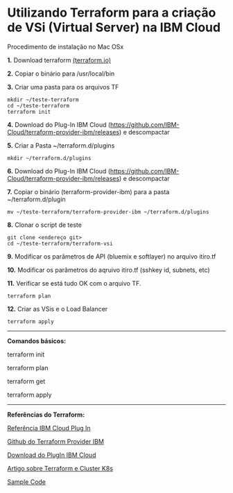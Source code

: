 # Utilizando Terraform para a criação de VSi (Virtual Server) na IBM Cloud

Procedimento de instalação no Mac OSx

**1.** Download terraform [(terraform.io)](https://terraform.io)

**2.** Copiar o binário para /usr/local/bin

**3.** Criar uma pasta para os arquivos TF
```/bin/bash
mkdir ~/teste-terraform
cd ~/teste-terraform
terraform init
```

**4.** Download do Plug-In IBM Cloud (https://github.com/IBM-Cloud/terraform-provider-ibm/releases) e descompactar

**5.** Criar a Pasta ~/terraform.d/plugins
```/bin/bash
mkdir ~/terraform.d/plugins
```

**6.** Download do Plug-In IBM Cloud (https://github.com/IBM-Cloud/terraform-provider-ibm/releases) e descompactar

**7.** Copiar o binário (terraform-provider-ibm) para a pasta ~/terraform.d/plugin
```
mv ~/teste-terraform/terraform-provider-ibm ~/terraform.d/plugins
```

**8.** Clonar o script de teste
```
git clone <endereço git>
cd ~/teste-terraform/terraform-vsi
```
**9.** Modificar os parâmetros de API (bluemix e softlayer) no arquivo itiro.tf

**10.** Modificar os parâmetros do aqruivo itiro.tf (sshkey id, subnets, etc)

**11.** Verificar se está tudo OK com o arquivo TF.
```
terraform plan
```

**12.** Criar as VSis e o Load Balancer
```
terraform apply
```

---

**Comandos básicos:**

terraform init

terraform plan

terraform get

terraform apply

---

**Referências do Terraform:**

[Referência IBM Cloud Plug In](https://ibm-cloud.github.io/tf-ibm-docs/v0.7.0/)

[Github do Terraform Provider IBM](https://github.com/IBM-Cloud/terraform-provider-ibm)

[Download do PlugIn IBM Cloud](https://github.com/IBM-Cloud/terraform-provider-ibm/releases)

[Artigo sobre Terraform e Cluster K8s](https://www.ibm.com/blogs/bluemix/2017/09/using-ibm-cloud-provider-provision-infrastructure/)

[Sample Code](https://github.com/Cloud-Schematics)
